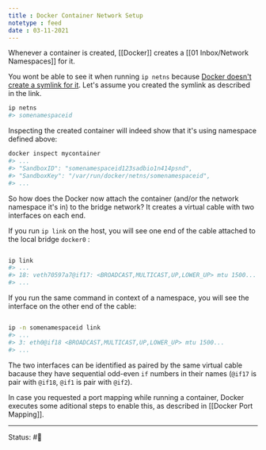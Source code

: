 ```yaml
---
title : Docker Container Network Setup
notetype : feed
date : 03-11-2021
---
```


Whenever a container is created, [[Docker]] creates a [[01 Inbox/Network Namespaces]] for it. 

You wont be able to see it when running `ip netns` because [Docker doesn't create a symlink for it](https://stackoverflow.com/questions/31265993/docker-networking-namespace-not-visible-in-ip-netns-list). Let's assume you created the symlink as described in the link.

```bash
ip netns
#> somenamespaceid
```

Inspecting the created container will indeed show that it's using namespace defined above:

```bash
docker inspect mycontainer
#> ...
#> "SandboxID": "somenamespaceid123sadbio1n414psnd",
#> "SandboxKey": "/var/run/docker/netns/somenamespaceid",
#> ...
```

So how does the Docker now attach the container (and/or the network namespace it's in) to the bridge network? It creates a virtual cable with two interfaces on each end.

If you run `ip link` on the host, you will see one end of the cable attached to the local bridge `docker0` :

```bash

ip link
#> ...
#> 18: veth70597a7@if17: <BROADCAST,MULTICAST,UP,LOWER_UP> mtu 1500...
#> ...

```

If you run the same command in context of a namespace, you will see the interface on the other end of the cable:

```bash

ip -n somenamespaceid link
#> ...
#> 3: eth0@if18 <BROADCAST,MULTICAST,UP,LOWER_UP> mtu 1500...
#> ...

```

The two interfaces can be identified as paired by the same virtual cable bacause they have sequential odd-even `if` numbers in their names (`@if17` is pair with `@if18`, `@if1` is pair with `@if2`).

In case you requested a port mapping while running a container, Docker executes some aditional steps to enable this, as described in [[Docker Port Mapping]].

-----

Status: #🌲 

